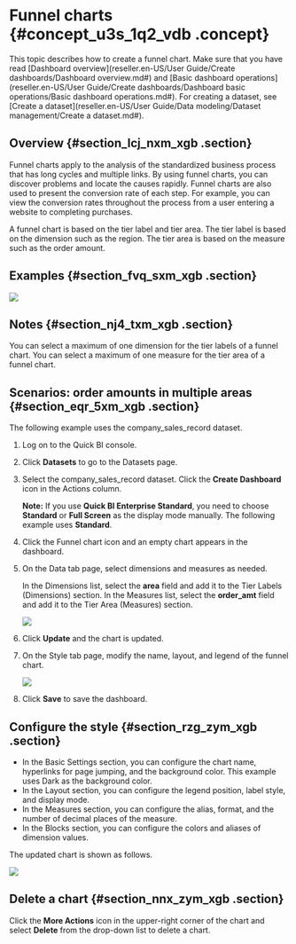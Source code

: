 # Funnel charts {#concept_u3s_1q2_vdb .concept}

This topic describes how to create a funnel chart. Make sure that you have read [Dashboard overview](reseller.en-US/User Guide/Create dashboards/Dashboard overview.md#) and [Basic dashboard operations](reseller.en-US/User Guide/Create dashboards/Dashboard basic operations/Basic dashboard operations.md#). For creating a dataset, see [Create a dataset](reseller.en-US/User Guide/Data modeling/Dataset management/Create a dataset.md#).

## Overview {#section_lcj_nxm_xgb .section}

Funnel charts apply to the analysis of the standardized business process that has long cycles and multiple links. By using funnel charts, you can discover problems and locate the causes rapidly. Funnel charts are also used to present the conversion rate of each step. For example, you can view the conversion rates throughout the process from a user entering a website to completing purchases.

A funnel chart is based on the tier label and tier area. The tier label is based on the dimension such as the region. The tier area is based on the measure such as the order amount.

## Examples {#section_fvq_sxm_xgb .section}

![](http://static-aliyun-doc.oss-cn-hangzhou.aliyuncs.com/assets/img/9135/155721065239640_en-US.png)

## Notes {#section_nj4_txm_xgb .section}

You can select a maximum of one dimension for the tier labels of a funnel chart. You can select a maximum of one measure for the tier area of a funnel chart.

## Scenarios: order amounts in multiple areas {#section_eqr_5xm_xgb .section}

The following example uses the company\_sales\_record dataset.

1.  Log on to the Quick BI console.
2.  Click **Datasets** to go to the Datasets page.
3.  Select the company\_sales\_record dataset. Click the **Create Dashboard** icon in the Actions column.

    **Note:** If you use **Quick BI Enterprise Standard**, you need to choose **Standard** or **Full Screen** as the display mode manually. The following example uses **Standard**.

4.  Click the Funnel chart icon and an empty chart appears in the dashboard.
5.  On the Data tab page, select dimensions and measures as needed.

    In the Dimensions list, select the **area** field and add it to the Tier Labels \(Dimensions\) section. In the Measures list, select the **order\_amt** field and add it to the Tier Area \(Measures\) section.

    ![](http://static-aliyun-doc.oss-cn-hangzhou.aliyuncs.com/assets/img/9135/15572106521752_en-US.png)

6.  Click **Update** and the chart is updated.
7.  On the Style tab page, modify the name, layout, and legend of the funnel chart.

    ![](http://static-aliyun-doc.oss-cn-hangzhou.aliyuncs.com/assets/img/9135/15572106521753_en-US.png)

8.  Click **Save** to save the dashboard.

## Configure the style {#section_rzg_zym_xgb .section}

-   In the Basic Settings section, you can configure the chart name, hyperlinks for page jumping, and the background color. This example uses Dark as the background color.
-   In the Layout section, you can configure the legend position, label style, and display mode.
-   In the Measures section, you can configure the alias, format, and the number of decimal places of the measure.
-   In the Blocks section, you can configure the colors and aliases of dimension values.

The updated chart is shown as follows.

![](http://static-aliyun-doc.oss-cn-hangzhou.aliyuncs.com/assets/img/9135/155721065239648_en-US.png)

## Delete a chart {#section_nnx_zym_xgb .section}

Click the **More Actions** icon in the upper-right corner of the chart and select **Delete** from the drop-down list to delete a chart.

